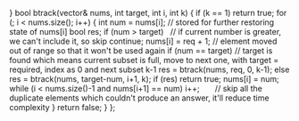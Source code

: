 }
bool btrack(vector<int>& nums, int target, int i, int k) {
if (k == 1)
return true;
for (; i < nums.size(); i++) {
int num = nums[i];  // stored for further restoring state of nums[i]
bool res;
if (num > target)   // if current number is greater, we can't include it, so skip
continue;
nums[i] = req + 1;  // element moved out of range so that it won't be used again
if (num == target)  // target is found which means current subset is full, move to next one, with target = required, index as 0 and next subset k-1
res = btrack(nums, req, 0, k-1);
else
res = btrack(nums, target-num, i+1, k);
if (res)
return true;
nums[i] = num;
while (i < nums.size()-1 and nums[i+1] == num)
i++;        // skip all the duplicate elements which couldn't produce an answer, it'll reduce time complexity
}
return false;
}
};